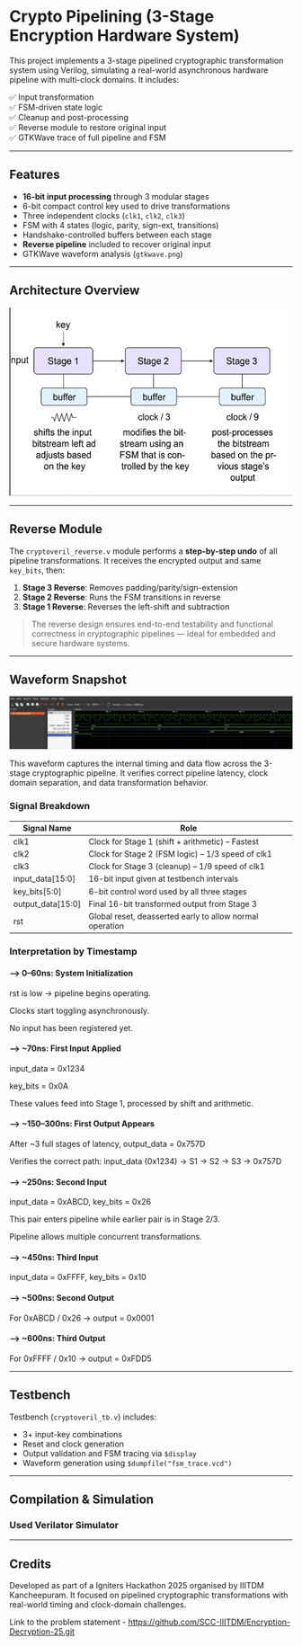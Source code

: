 # Crypto Pipelining (3-Stage Encryption Hardware System)

This project implements a 3-stage pipelined cryptographic transformation system using Verilog, simulating a real-world asynchronous hardware pipeline with multi-clock domains. It includes:

✅ Input transformation  
✅ FSM-driven state logic  
✅ Cleanup and post-processing  
✅ Reverse module to restore original input  
✅ GTKWave trace of full pipeline and FSM  

---

## Features

- **16-bit input processing** through 3 modular stages
- 6-bit compact control key used to drive transformations
- Three independent clocks (`clk1`, `clk2`, `clk3`)
- FSM with 4 states (logic, parity, sign-ext, transitions)
- Handshake-controlled buffers between each stage
- **Reverse pipeline** included to recover original input
- GTKWave waveform analysis (`gtkwave.png`)

---

## Architecture Overview

![architecture_overview](./images/arch.png)


---

## Reverse Module

The `cryptoveril_reverse.v` module performs a **step-by-step undo** of all pipeline transformations. It receives the encrypted output and same `key_bits`, then:

1. **Stage 3 Reverse**: Removes padding/parity/sign-extension
2. **Stage 2 Reverse**: Runs the FSM transitions in reverse
3. **Stage 1 Reverse**: Reverses the left-shift and subtraction

> The reverse design ensures end-to-end testability and functional correctness in cryptographic pipelines — ideal for embedded and secure hardware systems.

---

## Waveform Snapshot

![GTKWave Screenshot](./images/gtkwave.png)

This waveform captures the internal timing and data flow across the 3-stage cryptographic pipeline. It verifies correct pipeline latency, clock domain separation, and data transformation behavior.

### Signal Breakdown

| Signal Name | Role |
|-------------|------|
| clk1 | Clock for Stage 1 (shift + arithmetic) – Fastest |
| clk2 | Clock for Stage 2 (FSM logic) – 1/3 speed of clk1 |
| clk3 | Clock for Stage 3 (cleanup) – 1/9 speed of clk1 |
| input_data[15:0] | 16-bit input given at testbench intervals |
| key_bits[5:0] | 6-bit control word used by all three stages |
| output_data[15:0] | Final 16-bit transformed output from Stage 3 |
| rst | Global reset, deasserted early to allow normal operation |

### Interpretation by Timestamp

#### --> 0–60ns: System Initialization
rst is low → pipeline begins operating.

Clocks start toggling asynchronously.

No input has been registered yet.

#### --> ~70ns: First Input Applied
input_data = 0x1234

key_bits = 0x0A

These values feed into Stage 1, processed by shift and arithmetic.

#### --> ~150–300ns: First Output Appears
After ~3 full stages of latency, output_data = 0x757D

Verifies the correct path:
input_data (0x1234) → S1 → S2 → S3 → 0x757D

#### --> ~250ns: Second Input
input_data = 0xABCD, key_bits = 0x26

This pair enters pipeline while earlier pair is in Stage 2/3.

Pipeline allows multiple concurrent transformations.

#### --> ~450ns: Third Input
input_data = 0xFFFF, key_bits = 0x10

#### --> ~500ns: Second Output
For 0xABCD / 0x26 → output = 0x0001

#### --> ~600ns: Third Output
For 0xFFFF / 0x10 → output = 0xFDD5


---

## Testbench

Testbench (`cryptoveril_tb.v`) includes:

- 3+ input-key combinations
- Reset and clock generation
- Output validation and FSM tracing via `$display`
- Waveform generation using `$dumpfile("fsm_trace.vcd")`

---

## Compilation & Simulation

### Used Verilator Simulator

---

## Credits

Developed as part of a Igniters Hackathon 2025 organised by IIITDM Kancheepuram. It focused on pipelined cryptographic transformations with real-world timing and clock-domain challenges.

Link to the problem statement - https://github.com/SCC-IIITDM/Encryption-Decryption-25.git
